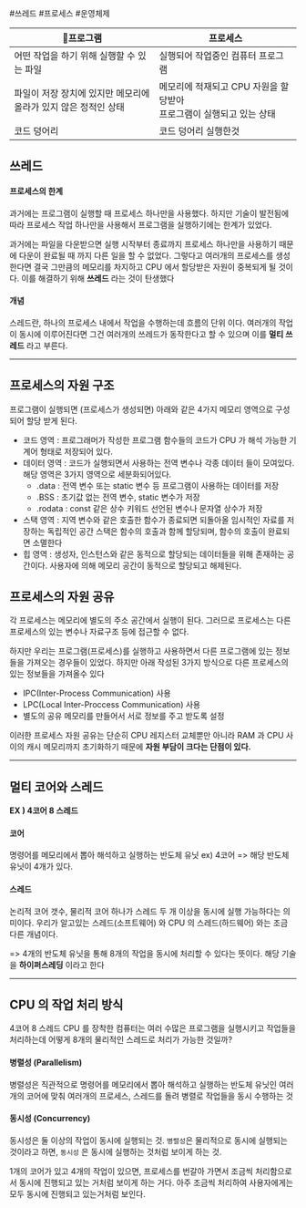 #쓰레드 #프로세스 #운영체제

| 프로그램 | 프로세스 |
| ---- | ---- |
| 어떤 작업을 하기 위해 실행할 수 있는 파일 | 실행되어 작업중인 컴퓨터 프로그램 |
| 파일이 저장 장치에 있지만 메모리에<br>올라가 있지 않은 정적인 상태 | 메모리에 적재되고 CPU 자원을 할당받아 <br>프로그램이 실행되고 있는 상태 |
| 코드 덩어리 | 코드 덩어리 실행한것 |

## 쓰레드
#### 프로세스의 한계
과거에는 프로그램이 실행할 때 프로세스 하나만을 사용했다. 하지만 기술이 발전됨에 따라 프로세스 작업 하나만을 사용해서 프로그램을 실행하기에는 한계가 있었다.

과거에는 파일을 다운받으면 실행 시작부터 종료까지 프로세스 하나만을 사용하기 때문에 다운이 완료될 때 까지 다른 일을 할 수 없었다. 그렇다고 여러개의 프로세스를 생성한다면 결국 그만큼의 메모리를 차지하고 CPU 에서 할당받은 자원이 중복되게 될 것이다. 이를 해결하기 위해 **쓰레드** 라는 것이 탄생했다

#### 개념
스레드란, 하나의 프로세스 내에서 작업을 수행하는데 흐름의 단위 이다.
여러개의 작업이 동시에 이루어진다면 그건 여러개의 쓰레드가 동작한다고 할 수 있으며 이를 **멀티 쓰레드** 라고 부른다.

----
## 프로세스의 자원 구조
프로그램이 실행되면 (프로세스가 생성되면)  아래와 같은 4가지 메모리 영역으로 구성되어 할당 받게 된다.

- 코드 영역 : 프로그래머가 작성한 프로그램 함수들의 코드가 CPU 가 해석 가능한 기계어 형태로 저장되어 있다.
- 데이터 영역 : 코드가 실행되면서 사용하는 전역 변수나 각종 데이터 들이 모여있다. 해당 영역은 3가지 영역으로 세분화되어있다.
	- .data : 전역 변수 또는 static 변수 등 프로그램이 사용하는 데이터를 저장
	- .BSS : 초기값 없는 전역 변수, static 변수가 저장
	- .rodata : const 같은 상수 키워드 선언된 변수나 문자열 상수가 저장
- 스택 영역 : 지역 변수와 같은 호출한 함수가 종료되면 되돌아올 임시적인 자료를 저장하는 독립적인 공간 스택은 함수의 호출과 함께 할당되며, 함수의 호출이 완료되면 소멸한다 
- 힙 영역 : 생성자, 인스턴스와 같은 동적으로 할당되는 데이터들을 위해 존재하는 공간이다. 사용자에 의해 메모리 공간이 동적으로 할당되고 해제된다.

## 프로세스의 자원 공유
각 프로세스는 메모리에 별도의 주소 공간에서 실행이 된다. 그러므로 프로세스는 다른 프로세스의 있는 변수나 자료구조 등에 접근할 수 없다.

하지만 우리는 프로그램(프로세스)를 실행하고 사용하면서 다른 프로그램에 있는 정보들을 가져오는 경우들이 있었다. 하지만 아래 작성된 3가지 방식으로 다른 프로세스의 있는 정보들을 가져올수 있다
- IPC(Inter-Process Communication) 사용
- LPC(Local Inter-Proccess Communication) 사용
- 별도의 공유 메모리를 만들어서 서로 정보를 주고 받도록 설정

이러한 프로세스 자원 공유는 단순히 CPU 레지스터 교체뿐만 아니라 RAM 과 CPU 사이의 캐시 메모리까지 초기화하기 때문에 **자원 부담이 크다는 단점이 있다.**


----

## 멀티 코어와 스레드

**EX ) 4코어 8 스레드**

#### 코어
명령어를 메모리에서 뽑아 해석하고 실행하는 반도체 유닛
ex) 4코어 => 해당 반도체 유닛이 4개가 있다.

#### 스레드
논리적 코어 갯수, 물리적 코어 하나가 스레드 두 개 이상을 동시에 실행 가능하다는 의미이다.
우리가 알고있는 스레드(소프트웨어) 와 CPU 의 스레드(하드웨어) 와는 조금 다른 개념이다.

=> 4개의 반도체 유닛을 통해 8개의 작업을 동시에 처리할 수 있다는 뜻이다.
해당 기술을 **하이퍼스레딩** 이라고 한다

----

## CPU 의 작업 처리 방식

4코어 8 스레드 CPU 를 장착한 컴퓨터는 여러 수많은 프로그램을 실행시키고 작업들을 처리하는데 어떻게 8개의 물리적인 스레드로 처리가 가능한 것일까?

#### 병렬성 (Parallelism)
병렬성은 직관적으로 명령어를 메모리에서 뽑아 해석하고 실행하는 반도체 유닛인 여러개의 코어에 맞춰 여러개의 프로세스, 스레드를 돌려 병렬로 작업들을 동시 수행하는 것

#### 동시성 (Concurrency)
동시성은 둘 이상의 작업이 동시에 실행되는 것. `병렬성`은 물리적으로 동시에 실행되는 것이라고 하면, `동시성` 은 동시에 실행하는 것처럼 보이게 하는 것.

1개의 코어가 있고 4개의 작업이 있으면, 프로세스를 번갈아 가면서 조금씩 처리함으로서 동시에 진행되고 있는 거처럼 보이게 하는 거다. 아주 조금씩 처리하여 사용자에게는 모두 동시에 진행되고 있는거처럼 보인다.



